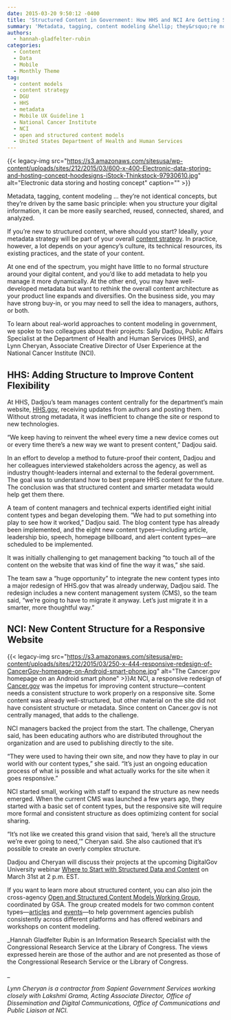 ```yaml
---
date: 2015-03-20 9:50:12 -0400
title: 'Structured Content in Government: How HHS and NCI Are Getting Started'
summary: 'Metadata, tagging, content modeling &hellip; they&rsquo;re not identical concepts, but they&rsquo;re driven by the same basic principle: when you structure your digital information, it can be more easily searched, reused, connected, shared, and analyzed. If you&rsquo;re new to structured content, where should you start? Ideally, your metadata strategy will be part of your overall content'
authors:
  - hannah-gladfelter-rubin
categories:
  - Content
  - Data
  - Mobile
  - Monthly Theme
tag:
  - content models
  - content strategy
  - DGU
  - HHS
  - metadata
  - Mobile UX Guideline 1
  - National Cancer Institute
  - NCI
  - open and structured content models
  - United States Department of Health and Human Services
---
```


{{< legacy-img src="https://s3.amazonaws.com/sitesusa/wp-content/uploads/sites/212/2015/03/600-x-400-Electronic-data-storing-and-hosting-concept-hoodesigns-iStock-Thinkstock-97930610.jpg" alt="Electronic data storing and hosting concept" caption="" >}} 

Metadata, tagging, content modeling … they’re not identical concepts, but they’re driven by the same basic principle: when you structure your digital information, it can be more easily searched, reused, connected, shared, and analyzed.

If you’re new to structured content, where should you start? Ideally, your metadata strategy will be part of your overall [content strategy](https://www.WHATEVER/tag/content-strategy/). In practice, however, a lot depends on your agency’s culture, its technical resources, its existing practices, and the state of your content.

At one end of the spectrum, you might have little to no formal structure around your digital content, and you’d like to add metadata to help you manage it more dynamically. At the other end, you may have well-developed metadata but want to rethink the overall content architecture as your product line expands and diversifies. On the business side, you may have strong buy-in, or you may need to sell the idea to managers, authors, or both.

To learn about real-world approaches to content modeling in government, we spoke to two colleagues about their projects: Sally Dadjou, Public Affairs Specialist at the Department of Health and Human Services (HHS), and Lynn Cheryan, Associate Creative Director of User Experience at the National Cancer Institute (NCI).

## HHS: Adding Structure to Improve Content Flexibility

At HHS, Dadjou’s team manages content centrally for the department’s main website, [HHS.gov](http://www.hhs.gov/), receiving updates from authors and posting them. Without strong metadata, it was inefficient to change the site or respond to new technologies.

“We keep having to reinvent the wheel every time a new device comes out or every time there’s a new way we want to present content,” Dadjou said.

In an effort to develop a method to future-proof their content, Dadjou and her colleagues interviewed stakeholders across the agency, as well as industry thought-leaders internal and external to the federal government. The goal was to understand how to best prepare HHS content for the future. The conclusion was that structured content and smarter metadata would help get them there.

A team of content managers and technical experts identified eight initial content types and began developing them. “We had to put something into play to see how it worked,” Dadjou said. The blog content type has already been implemented, and the eight new content types—including article, leadership bio, speech, homepage billboard, and alert content types—are scheduled to be implemented.

It was initially challenging to get management backing “to touch all of the content on the website that was kind of fine the way it was,” she said.

The team saw a “huge opportunity” to integrate the new content types into a major redesign of HHS.gov that was already underway, Dadjou said. The redesign includes a new content management system (CMS), so the team said, “we’re going to have to migrate it anyway. Let’s just migrate it in a smarter, more thoughtful way.”

## NCI: New Content Structure for a Responsive Website

{{< legacy-img src="https://s3.amazonaws.com/sitesusa/wp-content/uploads/sites/212/2015/03/250-x-444-responsive-redesign-of-CancerGov-homepage-on-Android-smart-phone.jpg" alt="The Cancer.gov homepage on an Android smart phone" >}}At NCI, a responsive redesign of [Cancer.gov](http://www.cancer.gov/) was the impetus for improving content structure—content needs a consistent structure to work properly on a responsive site. Some content was already well-structured, but other material on the site did not have consistent structure or metadata. Since content on Cancer.gov is not centrally managed, that adds to the challenge.

NCI managers backed the project from the start. The challenge, Cheryan said, has been educating authors who are distributed throughout the organization and are used to publishing directly to the site.

“They were used to having their own site, and now they have to play in our world with our content types,” she said. “It’s just an ongoing education process of what is possible and what actually works for the site when it goes responsive.”

NCI started small, working with staff to expand the structure as new needs emerged. When the current CMS was launched a few years ago, they started with a basic set of content types, but the responsive site will require more formal and consistent structure as does optimizing content for social sharing.

“It’s not like we created this grand vision that said, ‘here’s all the structure we’re ever going to need,’” Cheryan said. She also cautioned that it’s possible to create an overly complex structure.

Dadjou and Cheryan will discuss their projects at the upcoming DigitalGov University webinar [Where to Start with Structured Data and Content](https://www.WHATEVER/event/where-to-start-with-structured-data-and-content/) on March 31st at 2 p.m. EST.

If you want to learn more about structured content, you can also join the cross-agency [Open and Structured Content Models Working Group](http://gsa.github.io/Open-And-Structured-Content-Models/), coordinated by GSA. The group created models for two common content types—[articles](http://gsa.github.io/Open-And-Structured-Content-Models/models/article-model.html) and [events](http://gsa.github.io/Open-And-Structured-Content-Models/models/event-model.html)—to help government agencies publish consistently across different platforms and has offered webinars and workshops on content modeling.

_Hannah Gladfelter Rubin is an Information Research Specialist with the Congressional Research Service at the Library of Congress. The views expressed herein are those of the author and are not presented as those of the Congressional Research Service or the Library of Congress.
  
_ 
  
_Lynn Cheryan is a contractor from Sapient Government Services working closely with Lakshmi Grama, Acting Associate Director, Office of Dissemination and Digital Communications, Office of Communications and Public Liaison at NCI._